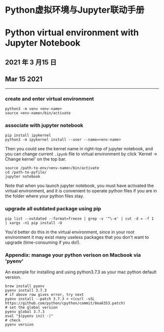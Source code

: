 # Python虚拟环境与Jupyter联动手册

# Python virtual environment with Jupyter Notebook

## 2021 年 3 月15 日

## Mar 15 2021

---

### create and enter virtual environment

```shell
python3 -m venv <env-name>
source <env-name>/bin/activate
```

### associate with jupyter notebook

```shell
pip install ipykernel
python3 -m ipykernel install --user --name=<env-name>
```

Then you could see the kernel name in right-top of jupyter notebook, and you can change current `.ipynb` file to virtual environment by click 'Kernel -> Change kernel' on the top bar.

```shell
source /path-to-env/<env-name>/bin/activate
cd /path-to-pyfile/
jupyter notebook
```

Note that when you launch jupyter notebook, you must have activated the virtual environment, and it is convenient to operate python files if you are in the folder where your python files stay.

### upgrade all outdated package using pip

```shell
pip list --outdated --format=freeze | grep -v '^\-e' | cut -d = -f 1  | xargs -n1 pip install -U
```

You'd better do this in the virtual environment, since in your root environment it may exist many useless packages that you don't want to upgrade (time-consuming if you do!).

### Appendix: manage your python verison on Macbook via 'pyenv'

An example for installing and using python3.7.3 as your mac python default version.

```shell
brew install pyenv
pyenv install 3.7.3
# if above row gives error, try next
pyenv install --patch 3.7.3 < <(curl -sSL https://github.com/python/cpython/commit/8ea6353.patch)
# set the global version
pyenv global 3.7.3
eval "$(pyenv init -)"
# check
pyenv version
```

